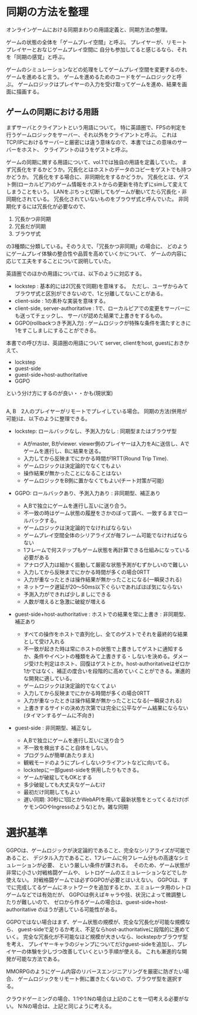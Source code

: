 # 同期の方法を整理

オンラインゲームにおける同期まわりの用語定義と、同期方法の整理。

ゲームの状態の全体を「ゲームプレイ空間」と呼ぶ。
プレイヤーが、リモートプレイヤーとおなじゲームプレイ空間に
自分も参加してると感じるなら、それを「同期の感覚」と呼ぶ。

ゲームのシミュレーションなどの処理をしてゲームプレイ空間を変更するのを、
ゲームを進めると言う。
ゲームを進めるためのコードをゲームロジックと呼ぶ。
ゲームロジックはプレイヤーの入力を受け取ってゲームを進め、結果を画面に描画する。

## ゲームの同期における用語
まずサーバとクライアントという用語について。
特に英語圏で、FPSの判定を行うゲームロジックをサーバー、それ以外をクライアントと呼ぶ。
これはTCP/IPにおけるサーバーと厳密には違う意味なので、本書ではこの意味のサーバーをホスト、
クライアントのほうをゲストと呼ぶ。

ゲームの同期に関する用語について、vol.1では独自の用語を定義していた。
まず冗長化をするかどうか。冗長化とはホストのデータのコピーをゲストでも持つかどうか。
冗長化をする場合に、非同期化をするかどうか。
冗長化とは、ゲスト側(ローカルピア)のゲーム情報をホストからの更新を待たずにsimして変えてしまうことをいう。
LANをぷちっと切断してもゲームが動いてたら冗長化・非同期化されている。
冗長化されていないものをブラウザ式と呼んでいた。
非同期化するには冗長化が必要なので、
1. 冗長かつ非同期
2. 冗長だが同期
3. ブラウザ式

の3種類に分類している。そのうえで、「冗長かつ非同期」の場合に、
どのようにゲームプレイ体験の整合性や品質を高めていくかについて、
ゲームの内容に応じて工夫をすることについて説明していた。

英語圏でのほかの用語については、以下のように対応する。

- lockstep : 基本的には2(冗長で同期)を意味する。　ただし、ユーザからみてブラウザ式と区別ができないので、1と分離してないことがある。
- client-side : 1の素朴な実装を意味する。
- client-side, server-authoritative : 1で、ローカルピアでの変更をサーバーにも送ってチェックし、
サーバが認めた結果で上書きをするもの。
- GGPO(rollbackつき予測入力) : ゲームロジックが特殊な条件を満たすときに1をすこしましにすることができる。

本書での呼び方は、英語圏の用語について server, clientをhost, guestにおきかえて、

- lockstep
- guest-side
- guest-side+host-authoritative
- GGPO

という分け方にするのが良い・・かも(現状案)


## 


A, B　2人のプレイヤーがリモートでプレイしている場合。
同期の方法(併用が可能)は、以下のように整理できる。


- lockstep: ロールバックなし、予測入力なし : 同期型またはブラウザ型
  - Aがmaster, Bがviewer. viewer側のプレイヤーは入力をAに送信し、Aでゲームを進行し、Bに結果を送る。
  - 入力してから反映までにかかる時間が1RTT(Round Trip Time).
  - ゲームロジックは決定論的でなくてもよい
  - 操作結果が無かったことになることはない
  - ゲームロジックをB側に置かなくてもよい(チート対策が可能)
    
- GGPO: ロールバックあり、予測入力あり : 非同期型、補正あり
  - A,Bで独立にゲームを進行し互いに送り合う。
  - 不一致の時はゲーム状態の履歴をさかのぼって調べ、一致するまでロールバックする。
  - ゲームロジックは決定論的でなければならない
  - ゲームプレイ空間全体のシリアライズが毎フレーム可能でなければならない
  - 1フレームで何ステップもゲーム状態を再計算できる仕組みになっている必要がある
  - アナログ入力は細かく振動して厳密な状態予測がむずかしいので難しい
  - 入力してから反映までにかかる時間が多くの場合0RTT
  - 入力が重なったときは操作結果が無かったことになる(一瞬戻される)
  - ネットワーク遅延が20〜50ms以下ぐらいであればほぼ気にならない
  - 予測入力ができれば少しましにできる
  - 人数が増えると急激に破綻が増える

- guest-side+host-authoritative : ホストでの結果を常に上書き : 非同期型、補正あり
  - すべての操作をホストで直列化し、全てのゲストでそれを最終的な結果として受け入れる
  - 不一致が起きた時は常にホストの状態で上書きしてゲストに通知するか、条件やイベントの種類をみて上書きする・しないを決める。ダメージ受けた判定はホスト、回復はゲストとか。host-authoritativeはゼロか1かではなく、補正の度合いを段階的に高めていくことができる。漸進的な開発に適している。
  - ゲームロジックは決定論的でなくてよい
  - 入力してから反映までにかかる時間が多くの場合0RTT
  - 入力が重なったときは操作結果が無かったことになる(一瞬戻される)
  - 上書きするサイドの決め方次第では完全に公平なゲーム結果にならない(タイマンするゲームに不向き)  
  
- guest-side : 非同期型、補正なし
  - A,Bで独立にゲームを進行し互いに送り合う
  - 不一致を検出すること自体をしない。
  - プログラムが簡単(あたりまえ)
  - 観戦モードのようにプレイしないクライアントなどに向いてる。
  - lockstepに一部guest-sideを併用したりもできる。
  - ゲームが破綻してもOKとする
  - 多少破綻しても大丈夫なゲームむけ
  - 最初だけ同期してもよい
  - 遅い同期: 30秒に1回とかWebAPIを用いて最新状態をとってくるだけ(ポケモンGOやIngressのような)とか。雑な同期


# 選択基準

GGPOは、ゲームロジックが決定論的であること、完全なシリアライズが可能であること、
デジタル入力であること、1フレームに何フレーム分もの高速なシミュレーションが必要、
という厳しい条件が課される。　そのため、ゲーム状態が非常に小さい対戦格闘ゲームや、
レトロゲームのエミュレーションなどでしか使えない。
対戦格闘ゲームでは必ずGGPOが必要とはいえない。
GGPOは、すでに完成してるゲームにネットワークを追加するとか、エミュレータ用のレトロゲームなどでは有効だが、
GGPOは例えばキャラや技、状況によって微調整したりが難しいので、
ゼロから作るゲームの場合は、guest-side+host-authoritative のほうが適している可能性がある。


GGPOではない場合はまず、ゲーム状態の規模が、完全な冗長化が可能な規模なら、
guest-sideで足りるか考え、不足ならhost-authoritativeに段階的に進めていく。
完全な冗長化が不可能なほど規模が大きいなら、lockstepかブラウザ型を考え、
プレイヤーキャラのジャンプについてだけguest-sideを追加し、プレイヤーの体験を少しづつ改善していくという手順が使える。
これも漸進的な開発が可能な方法である。

MMORPGのようにゲーム内容のリバースエンジニアリングを厳密に防ぎたい場合、
ゲームロジックをリモート側に置きたくないので、ブラウザ型を選択する。

クラウドゲーミングの場合、1:1や1:Nの場合は上記のことを一切考える必要がない。
N:Nの場合は、上記と同じように考える。


